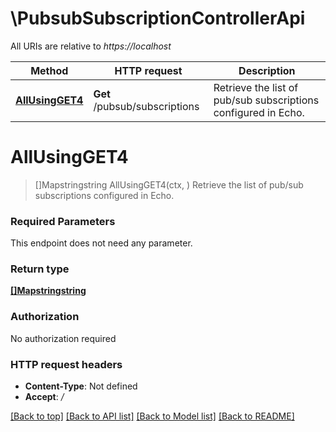 # \PubsubSubscriptionControllerApi

All URIs are relative to *https://localhost*

Method | HTTP request | Description
------------- | ------------- | -------------
[**AllUsingGET4**](PubsubSubscriptionControllerApi.md#AllUsingGET4) | **Get** /pubsub/subscriptions | Retrieve the list of pub/sub subscriptions configured in Echo.


# **AllUsingGET4**
> []Mapstringstring AllUsingGET4(ctx, )
Retrieve the list of pub/sub subscriptions configured in Echo.

### Required Parameters
This endpoint does not need any parameter.

### Return type

[**[]Mapstringstring**](Map«string,string».md)

### Authorization

No authorization required

### HTTP request headers

 - **Content-Type**: Not defined
 - **Accept**: */*

[[Back to top]](#) [[Back to API list]](../README.md#documentation-for-api-endpoints) [[Back to Model list]](../README.md#documentation-for-models) [[Back to README]](../README.md)

